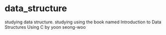 # data_structure
studying data structure. studying using the book named Introduction to Data Structures Using C by yoon seong-woo
